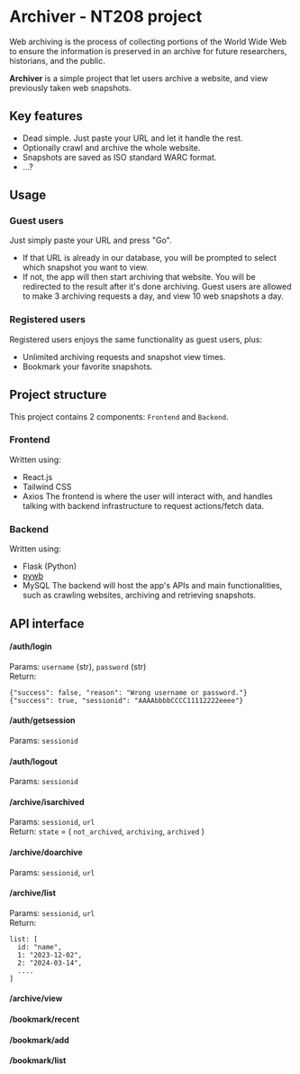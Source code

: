 # Archiver - NT208 project

Web archiving is the process of collecting portions of the World Wide Web to ensure the information is preserved in an archive for future researchers, historians, and the public.

**Archiver** is a simple project that let users archive a website, and view previously taken web snapshots.

## Key features
- Dead simple. Just paste your URL and let it handle the rest.
- Optionally crawl and archive the whole website.
- Snapshots are saved as ISO standard WARC format.
- ...?

## Usage
### Guest users
Just simply paste your URL and press "Go".
- If that URL is already in our database, you will be prompted to select which snapshot you want to view.
- If not, the app will then start archiving that website. You will be redirected to the result after it's done archiving.
Guest users are allowed to make 3 archiving requests a day, and view 10 web snapshots a day.

### Registered users
Registered users enjoys the same functionality as guest users, plus:
- Unlimited archiving requests and snapshot view times.
- Bookmark your favorite snapshots.

## Project structure
This project contains 2 components: `Frontend` and `Backend`.
### Frontend
Written using:
- React.js
- Tailwind CSS
- Axios
The frontend is where the user will interact with, and handles talking with backend infrastructure to request actions/fetch data.

### Backend
Written using:
- Flask (Python)
- [pywb](https://github.com/webrecorder/pywb)
- MySQL
The backend will host the app's APIs and main functionalities, such as crawling websites, archiving and retrieving snapshots.

## API interface
#### /auth/login
Params: `username` (str), `password` (str)  
Return:
```
{"success": false, "reason": "Wrong username or password."}
{"success": true, "sessionid": "AAAAbbbbCCCC11112222eeee"}
```

#### /auth/getsession
Params: `sessionid`

#### /auth/logout
Params: `sessionid`

#### /archive/isarchived
Params: `sessionid`, `url`  
Return: `state` = ( `not_archived`, `archiving`, `archived` )

#### /archive/doarchive
Params: `sessionid`, `url`  

#### /archive/list
Params: `sessionid`, `url`  
Return:
```
list: [  
  id: "name",
  1: "2023-12-02",  
  2: "2024-03-14",  
  ....  
]
```

#### /archive/view

#### /bookmark/recent

#### /bookmark/add

#### /bookmark/list




